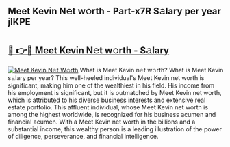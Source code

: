 ## Meet Kevin N𝚎t w𝚘rth - Part-x7R S𝚊lary per year jIKPE

# <h2><a href="http://gc1z46p.nevu.top/?p=Meet+Kevin">🔗 👉🔴 Meet Kevin N𝚎t w𝚘rth - S𝚊lary</a></h2>

[![Meet Kevin N𝚎t W𝚘rth](https://i.imgur.com/Oavwk0R.jpeg)](http://gc1z46p.nevu.top/?p=Meet+Kevin)
What is Meet Kevin n𝚎t w𝚘rth? What is Meet Kevin s𝚊lary per year?
This well-heeled individual's Meet Kevin net worth is significant, making him one of the wealthiest in his field. His income from his employment is significant, but it is outmatched by Meet Kevin net worth, which is attributed to his diverse business interests and extensive real estate portfolio. This affluent individual, whose Meet Kevin net worth is among the highest worldwide, is recognized for his business acumen and financial acumen. With a Meet Kevin net worth in the billions and a substantial income, this wealthy person is a leading illustration of the power of diligence, perseverance, and financial intelligence.
